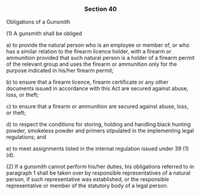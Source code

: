 ### <a name="section_40"></a><p align="center">Section 40</p>

Obligations of a Gunsmith

(1) A gunsmith shall be obliged

a) to provide the natural person who is an employee or member of, or who has a similar relation to the firearm licence holder, with a firearm or ammunition provided that such natural person is a holder of a firearm permit of the relevant group and uses the firearm or ammunition only for the purpose indicated in his/her firearm permit;

b) to ensure that a firearm licence, firearm certificate or any other documents issued in accordance with this Act are secured against abuse, loss, or theft;

c) to ensure that a firearm or ammunition are secured against abuse, loss, or theft;

d) to respect the conditions for storing, holding and handling black hunting powder, smokeless powder and primers stipulated in the implementing legal regulations; and

e) to meet assignments listed in the internal regulation issued under 39 (1) (d).

(2) If a gunsmith cannot perform his/her duties, his obligations referred to in paragraph 1 shall be taken over by responsible representatives of a natural person, if such representative was established, or the responsible representative or member of the statutory body of a legal person.

